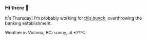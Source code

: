 ### Hi there :wave:

It's Thursday! I'm probably working for [this bunch](https://github.com/kohofinancial), overthrowing the banking establishment.

Weather in Victoria, BC: sunny, at +21°C.
